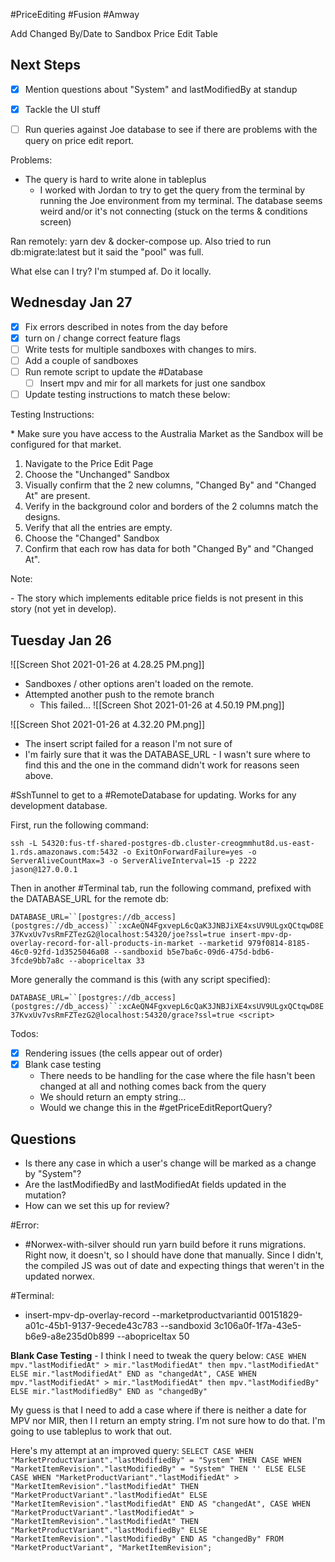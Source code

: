 #PriceEditing #Fusion #Amway

Add Changed By/Date to Sandbox Price Edit Table

## Next Steps
- [x] Mention questions about "System" and lastModifiedBy at standup
- [x] Tackle the UI stuff

- [ ] Run queries against Joe database to see if there are problems with the query on price edit report. 

Problems:
- The query is hard to write alone in tableplus
	- I worked with Jordan to try to get the query from the terminal by running the Joe environment from my terminal. The database seems weird and/or it's not connecting (stuck on the terms & conditions screen)

Ran remotely: yarn dev & docker-compose up. Also tried to run db:migrate:latest but it said the "pool" was full.

What else can I try? I'm stumped af. Do it locally. 

## Wednesday Jan 27
- [x] Fix errors described in notes from the day before
- [x] turn on / change correct feature flags
- [ ] Write tests for multiple sandboxes with changes to mirs.
- [ ] Add a couple of sandboxes
- [ ] Run remote script to update the #Database
	- [ ] Insert mpv and mir for all markets for just one sandbox
- [ ] Update testing instructions to match these below:

Testing Instructions:

\* Make sure you have access to the Australia Market as the Sandbox will be configured for that market.

1.  Navigate to the Price Edit Page
2.  Choose the "Unchanged" Sandbox
3.  Visually confirm that the 2 new columns, "Changed By" and "Changed At" are present.
4.  Verify in the background color and borders of the 2 columns match the designs.
5.  Verify that all the entries are empty.
6.  Choose the "Changed" Sandbox
7.  Confirm that each row has data for both "Changed By" and "Changed At".

Note:

\- The story which implements editable price fields is not present in this story (not yet in develop).

## Tuesday Jan 26
![[Screen Shot 2021-01-26 at 4.28.25 PM.png]]
- Sandboxes / other options aren't loaded on the remote. 
- Attempted another push to the remote branch 
	- This failed... ![[Screen Shot 2021-01-26 at 4.50.19 PM.png]]

![[Screen Shot 2021-01-26 at 4.32.20 PM.png]]
- The insert script failed for a reason I'm not sure of
- I'm fairly sure that it was the DATABASE_URL - I wasn't sure where to find this and the one in the command didn't work for reasons seen above. 

#SshTunnel to get to a #RemoteDatabase for updating. Works for any development database.

First, run the following command:

`ssh -L 54320:fus-tf-shared-postgres-db.cluster-creogmmhut8d.us-east-1.rds.amazonaws.com:5432 -o ExitOnForwardFailure=yes -o ServerAliveCountMax=3 -o ServerAliveInterval=15 -p 2222 jason@127.0.0.1`

Then in another #Terminal tab, run the following command, prefixed with the DATABASE_URL for the remote db: 

`DATABASE_URL=``[postgres://db_access](postgres://db_access)``:xcAeQN4FgxvepL6cQaK3JNBJiXE4xsUV9ULgxQCtqwD8E37KvxUv7vsRmFZTezG2@localhost:54320/joe?ssl=true insert-mpv-dp-overlay-record-for-all-products-in-market --marketid 979f0814-8185-46c0-92fd-1d3525046a08 --sandboxid b5e7ba6c-09d6-475d-bdb6-3fcde9bb7a8c --abopriceltax 33`

More generally the command is this (with any script specified): 

`DATABASE_URL=``[postgres://db_access](postgres://db_access)``:xcAeQN4FgxvepL6cQaK3JNBJiXE4xsUV9ULgxQCtqwD8E37KvxUv7vsRmFZTezG2@localhost:54320/grace?ssl=true <script>`

Todos: 
 - [X] Rendering issues (the cells appear out of order)
 - [X] Blank case testing
	 - There needs to be handling for the case where the file hasn't been changed at all and nothing comes back from the query
	 - We should return an empty string...
	 - Would we change this in the #getPriceEditReportQuery?


## Questions
- Is there any case in which a user's change will be marked as a change by "System"?
- Are the lastModifiedBy and lastModifiedAt fields updated in the mutation?
- How can we set this up for review? 

#Error: 

- #Norwex-with-silver should run yarn build before it runs migrations. Right now, it doesn't, so I should have done that manually. Since I didn't, the compiled JS was out of date and expecting things that weren't in the updated norwex.

#Terminal:

- insert-mpv-dp-overlay-record --marketproductvariantid 00151829-a01c-45b1-9137-9ecede43c783 --sandboxid 3c106a0f-1f7a-43e5-b6e9-a8e235d0b899 --abopriceltax 50


**Blank Case Testing**
	- I think I need to tweak the query below: 
		```
		 CASE
           WHEN mpv."lastModifiedAt" > mir."lastModifiedAt" then mpv."lastModifiedAt"
	         ELSE mir."lastModifiedAt"
          END as "changedAt",
          CASE
           WHEN mpv."lastModifiedAt" > mir."lastModifiedAt" then mpv."lastModifiedBy"
	         ELSE mir."lastModifiedBy"
		      END as "changedBy" 
			  ```
			  
My guess is that I need to add a case where if there is neither a date for MPV nor MIR, then I I return an empty string. I'm not sure how to do that. I'm going to use tableplus to work that out.

Here's my attempt at an improved query: `SELECT
	CASE WHEN "MarketProductVariant"."lastModifiedBy" = "System" THEN
		CASE WHEN "MarketItemRevision"."lastModifiedBy" = "System" THEN
			''
		ELSE
		ELSE
			CASE WHEN "MarketProductVariant"."lastModifiedAt" > "MarketItemRevision"."lastModifiedAt" THEN
				"MarketProductVariant"."lastModifiedAt"
			ELSE
				"MarketItemRevision"."lastModifiedAt"
			END AS "changedAt",
			CASE WHEN "MarketProductVariant"."lastModifiedAt" > "MarketItemRevision"."lastModifiedAt" THEN
				"MarketProductVariant"."lastModifiedBy"
			ELSE
				"MarketItemRevision"."lastModifiedBy"
			END AS "changedBy"
		FROM
			"MarketProductVariant",
			"MarketItemRevision"; `
			
			
	
